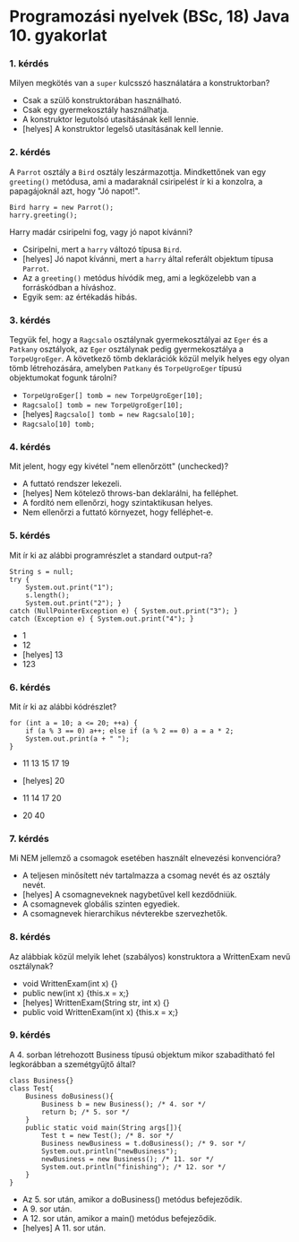 # Programozási nyelvek (BSc, 18) Java 10. gyakorlat


### 1. kérdés

Milyen megkötés van a <code>super</code> kulcsszó használatára a konstruktorban?

- Csak a szülő konstruktorában használható.
- Csak egy gyermekosztály használhatja.
- A konstruktor legutolsó utasításának kell lennie.
- [helyes] A konstruktor legelső utasításának kell lennie.

### 2. kérdés

A <code>Parrot</code> osztály a <code>Bird</code> osztály leszármazottja. Mindkettőnek van
egy <code>greeting()</code> metódusa, ami a madaraknál csiripelést ír ki a konzolra, a
papagájoknál azt, hogy "Jó napot!".

~~~{.java}
Bird harry = new Parrot();
harry.greeting();
~~~

Harry madár csiripelni fog, vagy jó napot kívánni?

- Csiripelni, mert a <code>harry</code> változó típusa <code>Bird</code>.
- [helyes] Jó napot kívánni, mert a <code>harry</code> által referált objektum típusa <code>Parrot</code>.
- Az a <code>greeting()</code> metódus hívódik meg, ami a legközelebb van a forráskódban a híváshoz.
- Egyik sem: az értékadás hibás.

### 3. kérdés

Tegyük fel, hogy a <code>Ragcsalo</code> osztálynak gyermekosztályai az <code>Eger</code> és a 
<code>Patkany</code> osztályok, az <code>Eger</code> osztálynak pedig gyermekosztálya a
<code>TorpeUgroEger</code>. A következő tömb deklarációk közül melyik helyes egy olyan tömb
létrehozására, amelyben <code>Patkany</code> és <code>TorpeUgroEger</code> típusú objektumokat
fogunk tárolni?

- <code>TorpeUgroEger[] tomb = new TorpeUgroEger[10];</code>
- <code>Ragcsalo[] tomb = new TorpeUgroEger[10];</code>
- [helyes] <code>Ragcsalo[] tomb = new Ragcsalo[10];</code>
- <code>Ragcsalo[10] tomb;</code>

### 4. kérdés

Mit jelent, hogy egy kivétel "nem ellenőrzött" (unchecked)?

- A futtató rendszer lekezeli.
- [helyes] Nem kötelező throws-ban deklarálni, ha felléphet.
- A fordító nem ellenőrzi, hogy szintaktikusan helyes.
- Nem ellenőrzi a futtató környezet, hogy felléphet-e.

### 5. kérdés

Mit ír ki az alábbi programrészlet a standard output-ra?

```{.java}
String s = null;
try {
    System.out.print("1");
    s.length();
    System.out.print("2"); }
catch (NullPointerException e) { System.out.print("3"); }
catch (Exception e) { System.out.print("4"); }
```

- 1
- 12
- [helyes] 13
- 123

### 6. kérdés

Mit ír ki az alábbi kódrészlet?

```{.java}
for (int a = 10; a <= 20; ++a) {
    if (a % 3 == 0) a++; else if (a % 2 == 0) a = a * 2;
    System.out.print(a + " ");
}
```

- 11 13 15 17 19

- [helyes] 20

- 11 14 17 20

- 20 40

### 7. kérdés

  Mi NEM jellemző a csomagok esetében használt elnevezési konvencióra?

  - A teljesen minősített név tartalmazza a csomag nevét és az osztály nevét.
  - [helyes] A csomagneveknek nagybetűvel kell kezdődniük.
  - A csomagnevek globális szinten egyediek.
  - A csomagnevek hierarchikus névterekbe szervezhetők.

### 8. kérdés

  Az alábbiak közül melyik lehet (szabályos) konstruktora a WrittenExam nevű osztálynak?

  - void WrittenExam(int x) {}
  - public new(int x) {this.x = x;}
  - [helyes] WrittenExam(String str, int x) {}
  - public void WrittenExam(int x) {this.x = x;}

### 9. kérdés

  A 4. sorban létrehozott Business típusú objektum mikor szabadítható fel legkorábban a szemétgyűjtő által?

  ~~~{.java}
  class Business{}
  class Test{
      Business doBusiness(){
          Business b = new Business(); /* 4. sor */
          return b; /* 5. sor */
      }
      public static void main(String args[]){
          Test t = new Test(); /* 8. sor */
          Business newBusiness = t.doBusiness(); /* 9. sor */
          System.out.println("newBusiness");
          newBusiness = new Business(); /* 11. sor */
          System.out.println("finishing"); /* 12. sor */
      }
  }
  ~~~

  - Az 5. sor után, amikor a doBusiness() metódus befejeződik.
  - A 9. sor után.
  - A 12. sor után, amikor a main() metódus befejeződik.
  - [helyes] A 11. sor után.

  
